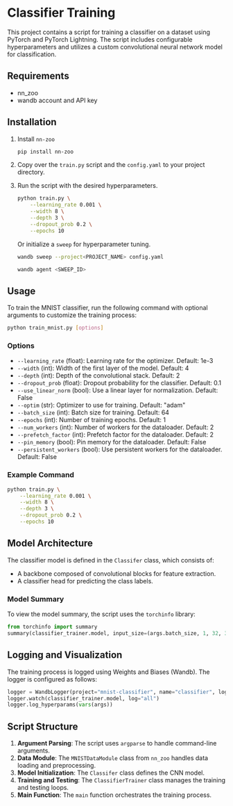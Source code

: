 # Classifier Training

This project contains a script for training a classifier on a dataset using PyTorch and PyTorch Lightning. The script includes configurable hyperparameters and utilizes a custom convolutional neural network model for classification.

## Requirements

- nn_zoo
- wandb account and API key

## Installation

1. Install `nn-zoo`

    ```sh
    pip install nn-zoo
    ```

2. Copy over the `train.py` script and the `config.yaml` to your project directory.

3. Run the script with the desired hyperparameters.

    ```sh
    python train.py \
        --learning_rate 0.001 \
        --width 8 \
        --depth 3 \
        --dropout_prob 0.2 \
        --epochs 10
    ```

    Or initialize a `sweep` for hyperparameter tuning.

    ```sh
    wandb sweep --project<PROJECT_NAME> config.yaml
    ```

    ```sh
    wandb agent <SWEEP_ID>
    ```

## Usage

To train the MNIST classifier, run the following command with optional arguments to customize the training process:

```sh
python train_mnist.py [options]
```

### Options

- `--learning_rate` (float): Learning rate for the optimizer. Default: 1e-3
- `--width` (int): Width of the first layer of the model. Default: 4
- `--depth` (int): Depth of the convolutional stack. Default: 2
- `--dropout_prob` (float): Dropout probability for the classifier. Default: 0.1
- `--use_linear_norm` (bool): Use a linear layer for normalization. Default: False
- `--optim` (str): Optimizer to use for training. Default: "adam"
- `--batch_size` (int): Batch size for training. Default: 64
- `--epochs` (int): Number of training epochs. Default: 1
- `--num_workers` (int): Number of workers for the dataloader. Default: 2
- `--prefetch_factor` (int): Prefetch factor for the dataloader. Default: 2
- `--pin_memory` (bool): Pin memory for the dataloader. Default: False
- `--persistent_workers` (bool): Use persistent workers for the dataloader. Default: False

### Example Command

```sh
python train.py \
    --learning_rate 0.001 \
    --width 8 \
    --depth 3 \
    --dropout_prob 0.2 \
    --epochs 10
```

## Model Architecture

The classifier model is defined in the `Classifer` class, which consists of:

- A backbone composed of convolutional blocks for feature extraction.
- A classifier head for predicting the class labels.

### Model Summary

To view the model summary, the script uses the `torchinfo` library:

```python
from torchinfo import summary
summary(classifier_trainer.model, input_size=(args.batch_size, 1, 32, 32))
```

## Logging and Visualization

The training process is logged using Weights and Biases (Wandb). The logger is configured as follows:

```python
logger = WandbLogger(project="mnist-classifier", name="classifier", log_model=True)
logger.watch(classifier_trainer.model, log="all")
logger.log_hyperparams(vars(args))
```

## Script Structure

1. **Argument Parsing**: The script uses `argparse` to handle command-line arguments.
2. **Data Module**: The `MNISTDataModule` class from `nn_zoo` handles data loading and preprocessing.
3. **Model Initialization**: The `Classifer` class defines the CNN model.
4. **Training and Testing**: The `ClassifierTrainer` class manages the training and testing loops.
5. **Main Function**: The `main` function orchestrates the training process.
